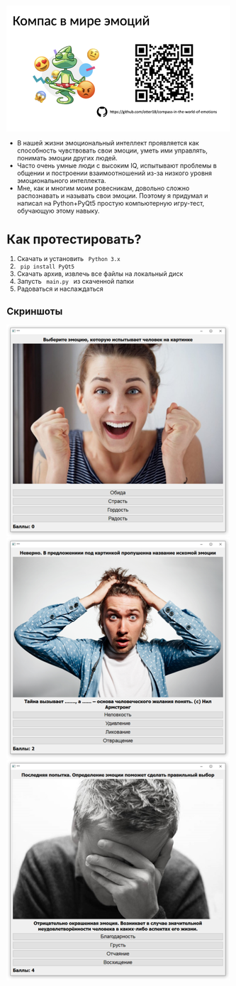 ![logo](readme_img/logo.jpeg)
- В нашей жизни эмоциональный интеллект проявляется как способность чувствовать свои эмоции, уметь ими управлять, понимать эмоции других людей.
- Часто очень умные люди с высоким IQ, испытывают проблемы в общении и построении взаимоотношений из-за низкого уровня эмоционального интеллекта.
- Мне, как и многим моим ровесникам, довольно сложно распознавать и называть свои эмоции. Поэтому я придумал и написал на Python+PyQt5 простую компьютерную игру-тест, обучающую этому навыку.

# Как протестировать?
1) Скачать и установить <code> Python 3.x </code>
2) <code> pip install PyQt5 </code>
3) Скачать архив, извлечь все файлы на локальный диск
4) Запусть <code> main.py </code> из скаченной папки
5) Радоваться и наслаждаться
## Скриншоты
![Screenshot](readme_img/1.png)
![Screenshot](readme_img/2.png)
![Screenshot](readme_img/3.png)
